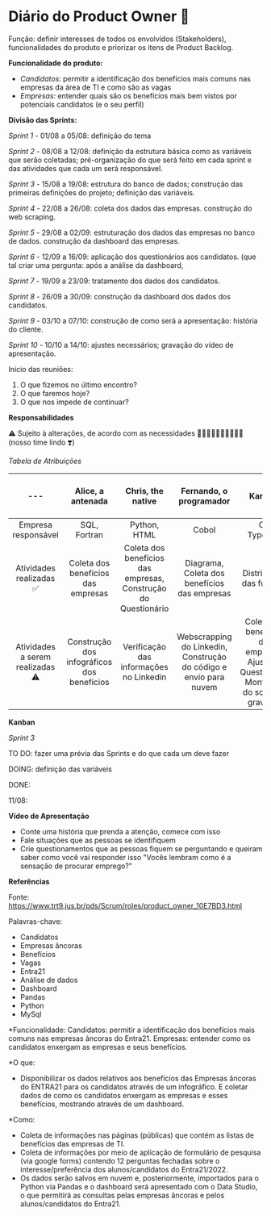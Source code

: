 # Diário do Product Owner :book:

Função: definir interesses de todos os envolvidos (Stakeholders), funcionalidades do produto e priorizar os itens de Product Backlog.


**Funcionalidade do produto:** 
- *Candidatos:* permitir a identificação dos benefícios mais comuns nas empresas da área de TI e como são as vagas
- *Empresas:* entender quais são os benefícios mais bem vistos por potenciais candidatos (e o seu perfil)


**Divisão das Sprints:**

*Sprint 1* - 01/08 a 05/08: definição do tema

*Sprint 2* - 08/08 a 12/08: definição da estrutura básica como as variáveis que serão coletadas; pré-organização do que será feito em cada sprint e das atividades que cada um será responsável.

*Sprint 3* - 15/08 a 19/08: estrutura do banco de dados; construção das primeiras definições do projeto; definição das variáveis.

*Sprint 4* - 22/08 a 26/08: coleta dos dados das empresas. construção do web scraping.

*Sprint 5* - 29/08 a 02/09: estruturação dos dados das empresas no banco de dados. construção da dashboard das empresas.

*Sprint 6* - 12/09 a 16/09: aplicação dos questionários aos candidatos. (que tal criar uma pergunta: após a análise da dashboard, 

*Sprint 7* - 19/09 a 23/09: tratamento dos dados dos candidatos.

*Sprint 8* - 26/09 a 30/09: construção da dashboard dos dados dos candidatos.

*Sprint 9* - 03/10 a 07/10: construção de como será a apresentação: história do cliente.

*Sprint 10* - 10/10 a 14/10: ajustes necessários; gravação do vídeo de apresentação.

Início das reuniões:
1. O que fizemos no último encontro?
2. O que faremos hoje?
3. O que nos impede de continuar?

**Responsabilidades**

:warning: Sujeito à alterações, de acordo com as necessidades :woman_technologist::man_technologist::woman_technologist::man_technologist::woman_technologist: (nosso time lindo :heavy_heart_exclamation:)

*Tabela de Atribuições*


| --- | Alice, a antenada | Chris, the native | Fernando, o programador | Karen, a | Saymon, o sombra | Tai, a que tem uma rocha no :heart: |
| :---: | :---: | :---: | :---: | :---: | :---: | :---: |
| Empresa responsável | SQL, Fortran | Python, HTML | Cobol | C#, Typesript | Assembly, Java | Web, R |
| Atividades realizadas ✅ | Coleta dos benefícios das empresas | Coleta dos benefícios das empresas, Construção do Questionário | Diagrama, Coleta dos benefícios das empresas | Distribuição das funções | Coleta dos benefícios das empresas | |
| Atividades a serem realizadas ⚠ | Construção dos infográficos dos benefícios | Verificação das informações no Linkedin | Webscrapping do Linkedin, Construção do código e envio para nuvem | Coleta dos benefícios das empresas, Ajuste do Questionário, Montagem do script da gravação  | | Coleta dos benefícios das empresas |


**Kanban**

*Sprint 3*

TO DO: fazer uma prévia das Sprints e do que cada um deve fazer

DOING: definição das variáveis

DONE:

11/08:

**Vídeo de Apresentação**

- Conte uma história que prenda a atenção, comece com isso
- Fale situações que as pessoas se identifiquem
- Crie questionamentos que as pessoas fiquem se perguntando e queiram saber como você vai responder isso
"Vocês lembram como é a sensação de procurar emprego?"

**Referências**

Fonte: https://www.trt9.jus.br/pds/Scrum/roles/product_owner_10E7BD3.html

Palavras-chave:

- Candidatos
- Empresas âncoras
- Benefícios
- Vagas
- Entra21
- Análise de dados
- Dashboard
- Pandas
- Python
- MySql

*Funcionalidade:
Candidatos: permitir a identificação dos benefícios mais comuns nas empresas âncoras do Entra21.
Empresas: entender como os candidatos enxergam as empresas e seus benefícios.

*O que:
- Disponibilizar os dados relativos aos benefícios das Empresas âncoras do ENTRA21 para os candidatos através de um infográfico. E coletar dados de como os candidatos enxergam as empresas e esses benefícios, mostrando através de um dashboard.

*Como:
- Coleta de informações nas páginas (públicas) que contém as listas de benefícios das empresas de TI.
- Coleta de informações por meio de aplicação de formulário de pesquisa (via google forms) contendo 12 perguntas fechadas sobre o interesse/preferência dos alunos/candidatos do Entra21/2022.
- Os dados serão salvos em nuvem e, posteriormente, importados para o Python via Pandas e o dashboard será apresentado com o Data Studio, o que permitirá as consultas pelas empresas âncoras e pelos alunos/candidatos do Entra21.
